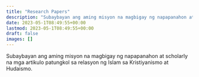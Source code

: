 ```yaml
---
title: "Research Papers"
description: "Subaybayan ang aming misyon na magbigay ng napapanahon at scholarly na mga artikulo patungkol sa relasyon ng Islam sa Kristiyanismo at Hudaismo."
date: 2023-05-1T08:49:55+00:00
lastmod: 2023-05-1T08:49:55+00:00
draft: false
images: []
---
```


Subaybayan ang aming misyon na magbigay ng napapanahon at scholarly na mga artikulo patungkol sa relasyon ng Islam sa Kristiyanismo at Hudaismo.
